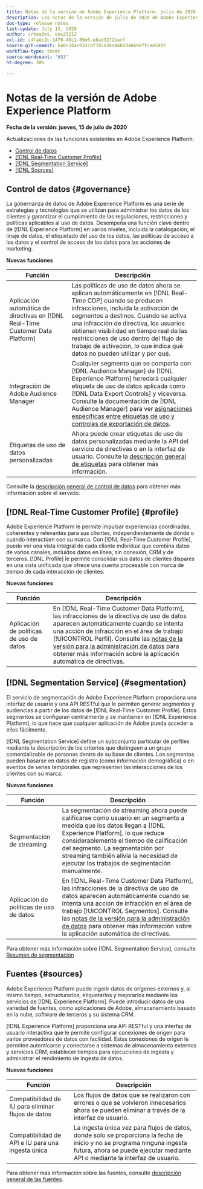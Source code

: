 ```yaml
---
title: Notas de la versión de Adobe Experience Platform, julio de 2020
description: Las notas de la versión de julio de 2020 de Adobe Experience Platform.
doc-type: release notes
last-update: July 15, 2020
author: crhoades, ens25212
exl-id: c4faec2c-3478-46c1-89e5-e8ad3272bacf
source-git-commit: b48c24ac032cbf785a26a86b50a669d7fcae5d97
workflow-type: tm+mt
source-wordcount: '653'
ht-degree: 30%

---
```


# Notas de la versión de Adobe Experience Platform

**Fecha de la versión: jueves, 15 de julio de 2020**

Actualizaciones de las funciones existentes en Adobe Experience Platform:

- [Control de datos](#governance)
- [[!DNL Real-Time Customer Profile]](#profile)
- [[!DNL Segmentation Service]](#segmentation)
- [[!DNL Sources]](#sources)

## Control de datos {#governance}

La gobernanza de datos de Adobe Experience Platform es una serie de estrategias y tecnologías que se utilizan para administrar los datos de los clientes y garantizar el cumplimiento de las regulaciones, restricciones y políticas aplicables al uso de datos. Desempeña una función clave dentro de [!DNL Experience Platform] en varios niveles, incluida la catalogación, el linaje de datos, el etiquetado del uso de los datos, las políticas de acceso a los datos y el control de acceso de los datos para las acciones de marketing.

**Nuevas funciones**

| Función | Descripción |
| -----------| ---------- |
| Aplicación automática de directivas en [!DNL Real-Time Customer Data Platform] | Las políticas de uso de datos ahora se aplican automáticamente en [!DNL Real-Time CDP] cuando se producen infracciones, incluida la activación de segmentos a destinos. Cuando se activa una infracción de directiva, los usuarios obtienen visibilidad en tiempo real de las restricciones de uso dentro del flujo de trabajo de activación, lo que indica qué datos no pueden utilizar y por qué. |
| Integración de Adobe Audience Manager | Cualquier segmento que se comparta con [!DNL Audience Manager] de [!DNL Experience Platform] heredará cualquier etiqueta de uso de datos aplicada como [!DNL Data Export Controls] y viceversa. Consulte la documentación de [!DNL Audience Manager] para ver [asignaciones específicas entre etiquetas de uso y controles de exportación de datos](https://experienceleague.adobe.com/docs/audience-manager/user-guide/implementation-integration-guides/integration-experience-platform/aam-aep-audience-sharing.html). |
| Etiquetas de uso de datos personalizadas | Ahora puede crear etiquetas de uso de datos personalizadas mediante la API del servicio de directivas o en la interfaz de usuario. Consulte la [descripción general de etiquetas](../../data-governance/labels/overview.md) para obtener más información. |

Consulte la [descripción general de control de datos](../../data-governance/home.md) para obtener más información sobre el servicio.

## [!DNL Real-Time Customer Profile] {#profile}

Adobe Experience Platform le permite impulsar experiencias coordinadas, coherentes y relevantes para sus clientes, independientemente de dónde o cuándo interactúen con su marca. Con [!DNL Real-Time Customer Profile], puede ver una vista integral de cada cliente individual que combina datos de varios canales, incluidos datos en línea, sin conexión, CRM y de terceros. [!DNL Profile] le permite consolidar sus datos de clientes dispares en una vista unificada que ofrece una cuenta procesable con marca de tiempo de cada interacción de clientes.

**Nuevas funciones**

| Función | Descripción |
| ------- | ----------- |
| Aplicación de políticas de uso de datos | En [!DNL Real-Time Customer Data Platform], las infracciones de la directiva de uso de datos aparecen automáticamente cuando se intenta una acción de infracción en el área de trabajo [!UICONTROL Perfil]. Consulte las [notas de la versión para la administración de datos](#governance) para obtener más información sobre la aplicación automática de directivas. |

## [!DNL Segmentation Service] {#segmentation}

El servicio de segmentación de Adobe Experience Platform proporciona una interfaz de usuario y una API RESTful que le permiten generar segmentos y audiencias a partir de los datos de [!DNL Real-Time Customer Profile]. Estos segmentos se configuran centralmente y se mantienen en [!DNL Experience Platform], lo que hace que cualquier aplicación de Adobe pueda acceder a ellos fácilmente.

[!DNL Segmentation Service] define un subconjunto particular de perfiles mediante la descripción de los criterios que distinguen a un grupo comercializable de personas dentro de su base de clientes. Los segmentos pueden basarse en datos de registro (como información demográfica) o en eventos de series temporales que representen las interacciones de los clientes con su marca.

**Nuevas funciones**

| Función | Descripción |
| ------- | ----------- |
| Segmentación de streaming | La segmentación de streaming ahora puede calificarse como usuario en un segmento a medida que los datos llegan a [!DNL Experience Platform], lo que reduce considerablemente el tiempo de calificación del segmento. La segmentación por streaming también alivia la necesidad de ejecutar los trabajos de segmentación manualmente. |
| Aplicación de políticas de uso de datos | En [!DNL Real-Time Customer Data Platform], las infracciones de la directiva de uso de datos aparecen automáticamente cuando se intenta una acción de infracción en el área de trabajo [!UICONTROL Segmentos]. Consulte las [notas de la versión para la administración de datos](#governance) para obtener más información sobre la aplicación automática de directivas. |

Para obtener más información sobre [!DNL Segmentation Service], consulte [Resumen de segmentación](../../segmentation/home.md)

## Fuentes {#sources}

Adobe Experience Platform puede ingerir datos de orígenes externos y, al mismo tiempo, estructurarlos, etiquetarlos y mejorarlos mediante los servicios de [!DNL Experience Platform]. Puede introducir datos de una variedad de fuentes, como aplicaciones de Adobe, almacenamiento basado en la nube, software de terceros y su sistema CRM.

[!DNL Experience Platform] proporciona una API RESTful y una interfaz de usuario interactiva que le permite configurar conexiones de origen para varios proveedores de datos con facilidad. Estas conexiones de origen le permiten autenticarse y conectarse a sistemas de almacenamiento externos y servicios CRM, establecer tiempos para ejecuciones de ingesta y administrar el rendimiento de ingesta de datos.

**Nuevas funciones**

| Función | Descripción |
| ------- | ----------- |
| Compatibilidad de IU para eliminar flujos de datos | Los flujos de datos que se realizaron con errores o que se volvieron innecesarios ahora se pueden eliminar a través de la interfaz de usuario. |
| Compatibilidad de API e IU para una ingesta única | La ingesta única vez para flujos de datos, donde solo se proporciona la fecha de inicio y no se programa ninguna ingesta futura, ahora se puede ejecutar mediante API o mediante la interfaz de usuario. |

Para obtener más información sobre las fuentes, consulte [descripción general de las fuentes](../../sources/home.md).
